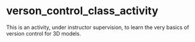 # verson_control_class_activity
This is an activity, under instructor supervision, to learn the very basics of version control for 3D models.
